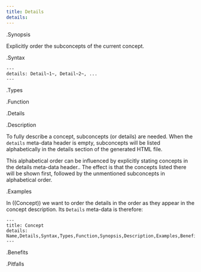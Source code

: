 ```yaml
---
title: Details
details: 
---
```


.Synopsis

Explicitly order the subconcepts of the current concept.

.Syntax

```
---
details: Detail~1~, Detail~2~, ...
---
```

.Types

.Function

.Details

.Description

To fully describe a concept, subconcepts (or details) are needed.
When the `details` meta-data header is empty, subconcepts will be listed
alphabetically in the details section of the generated HTML file.

This alphabetical order can be influenced by explicitly stating concepts in the details meta-data header..
The effect is that the concepts listed there will be shown first, followed by the unmentioned subconcepts
in alphabetical order.

.Examples

In ((Concept)) we want to order the details in the order as they appear in the concept description.
Its `Details` meta-data is therefore:

```
---
title: Concept
details: Name,Details,Syntax,Types,Function,Synopsis,Description,Examples,Benefits,Pitfalls,Questions
---
```

.Benefits

.Pitfalls

